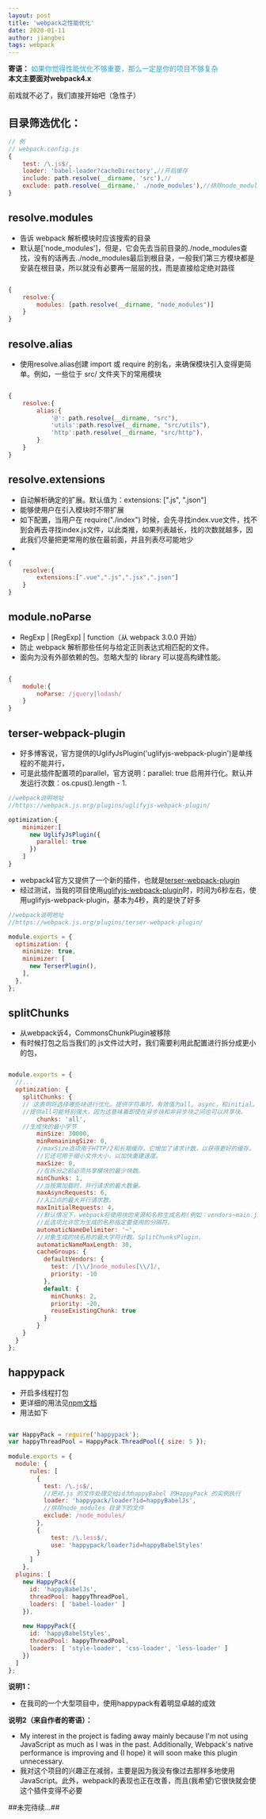```yaml
---
layout: post
title: 'webpack之性能优化'
date: 2020-01-11
author: jiangbei
tags: webpack
---
```


**寄语：**  <font color="#2ca6cb">如果你觉得性能优化不够重要，那么一定是你的项目不够复杂</font>  
**本文主要面对webpack4.x**

前戏就不必了，我们直接开始吧（急性子）


## 目录筛选优化：

```javascript
// 例
// webpack.config.js
{
    test: /\.js$/,
    loader: 'babel-loader?cacheDirectory',//开启缓存
    include: path.resolve(__dirname, 'src'),//
    exclude: path.resolve(__dirname,' ./node_modules'),//排除node_modules目录下
}

```

## resolve.modules

* 告诉 webpack 解析模块时应该搜索的目录
* 默认是['node_modules']，但是，它会先去当前目录的./node_modules查找，没有的话再去../node_modules最后到根目录，一般我们第三方模块都是安装在根目录，所以就没有必要再一层层的找，而是直接给定绝对路径

```javascript

{
	resolve:{
		modules: [path.resolve(__dirname, "node_modules")]
	}
}

```

## resolve.alias

* 使用resolve.alias创建 import 或 require 的别名，来确保模块引入变得更简单。例如，一些位于 src/ 文件夹下的常用模块

```javascript

{
	resolve:{
		alias:{
			'@': path.resolve(__dirname, "src"),
			'utils':path.resolve(__dirname, "src/utils"),
			'http':path.resolve(__dirname, "src/http"),
		}
	}
}

```


## resolve.extensions

* 自动解析确定的扩展。默认值为：extensions: [".js", ".json"]
* 能够使用户在引入模块时不带扩展
* 如下配置，当用户在 require("./index") 时候，会先寻找index.vue文件，找不到会再去寻找index.js文件，以此类推，如果列表越长，找的次数就越多，因此我们尽量把更常用的放在最前面，并且列表尽可能地少
* 

```javascript
{
	resolve:{
		extensions:[".vue",".js",".jsx",".json"]
	}
}

```

## module.noParse

* RegExp | [RegExp] | function（从 webpack 3.0.0 开始）
* 防止 webpack 解析那些任何与给定正则表达式相匹配的文件。
* 面向为没有外部依赖的包。忽略大型的 library 可以提高构建性能。  

```javascript

{
	module:{
		noParse: /jquery|lodash/
	}
}

```

## terser-webpack-plugin

* 好多博客说，官方提供的UglifyJsPlugin('uglifyjs-webpack-plugin')是单线程的不能并行，
* 可是此插件配置项的parallel，官方说明：parallel: true 启用并行化。默认并发运行次数：os.cpus().length - 1.

```javascript
//webpack说明地址
//https://webpack.js.org/plugins/uglifyjs-webpack-plugin/

optimization:{
	minimizer:[
	  new UglifyJsPlugin({
	    parallel: true
	  })
	]
}

```

* webpack4官方又提供了一个新的插件，也就是[terser-webpack-plugin](https://webpack.js.org/plugins/terser-webpack-plugin/)
* 经过测试，当我的项目使用[uglifyjs-webpack-plugin](https://webpack.js.org/plugins/uglifyjs-webpack-plugin/)时，时间为6秒左右，使用uglifyjs-webpack-plugin，基本为4秒，真的是快了好多

```javascript
//webpack说明地址
//https://webpack.js.org/plugins/terser-webpack-plugin/

module.exports = {
  optimization: {
    minimize: true,
    minimizer: [
      new TerserPlugin(),
    ],
  },
};

```


## splitChunks

* 从webpack诉4，CommonsChunkPlugin被移除
* 有时候打包之后当我们的.js文件过大时，我们需要利用此配置进行拆分成更小的包，


```javascript

module.exports = {
  //...
  optimization: {
	splitChunks: {
	// 这表明将选择哪些块进行优化。提供字符串时，有效值为all, async，和initial。
	//提供all可能特别强大，因为这意味着即使在异步块和非异步块之间也可以共享块。
		chunks: 'all',
	//生成快的最小字节
		minSize: 30000,
		minRemainingSize: 0,
		//maxSize选项用于HTTP/2和长期缓存。它增加了请求计数，以获得更好的缓存。
		//它还可用于缩小文件大小，以加快重建速度。
		maxSize: 0,
		//在拆分之前必须共享模块的最少块数。
		minChunks: 1,
		//当按需加载时，并行请求的最大数量。
		maxAsyncRequests: 6,
		//入口点的最大并行请求数。
		maxInitialRequests: 4,
		//默认情况下，webpack将使用块的来源和名称生成名称(例如：vendors~main.js)。
		//此选项允许您为生成的名称指定要使用的分隔符。
		automaticNameDelimiter: '~',
		//对象生成的块名称的最大字符计数。SplitChunksPlugin.
		automaticNameMaxLength: 30,
		cacheGroups: {
		  defaultVendors: {
			test: /[\\/]node_modules[\\/]/,
			priority: -10
		  },
		  default: {
			minChunks: 2,
			priority: -20,
			reuseExistingChunk: true
		  }
		}
    }
  }
};


```



## happypack

* 开启多线程打包
* 更详细的用法见[npm文档](https://www.npmjs.com/package/happypack)
* 用法如下

```javascript

var HappyPack = require('happypack');
var happyThreadPool = HappyPack.ThreadPool({ size: 5 });
 
module.exports = {
  module: {
      rules: [
        {
          test: /\.js$/,
          //把对.js 的文件处理交给id为happyBabel 的HappyPack 的实例执行
          loader: 'happypack/loader?id=happyBabelJs',
          //排除node_modules 目录下的文件
          exclude: /node_modules/
        },
		{
		    test: /\.less$/,
		    use: 'happypack/loader?id=happyBabelStyles'
		}
      ]
    },
  plugins: [
    new HappyPack({
      id: 'happyBabelJs',
      threadPool: happyThreadPool,
      loaders: [ 'babel-loader' ]
    }),
 
    new HappyPack({
      id: 'happyBabelStyles',
      threadPool: happyThreadPool,
      loaders: [ 'style-loader', 'css-loader', 'less-loader' ]
    })
  ]
};

```

**说明1：**
* 在我司的一个大型项目中，使用happypack有着明显卓越的成效


**说明2（来自作者的寄语）：**

* My interest in the project is fading away mainly because I'm not using JavaScript as much as I was in the past. Additionally, Webpack's native performance is improving and (I hope) it will soon make this plugin unnecessary.
* 我对这个项目的兴趣正在减弱，主要是因为我没有像过去那样多地使用JavaScript。此外，webpack的表现也正在改善，而且(我希望)它很快就会使这个插件变得不必要

##未完待续...##